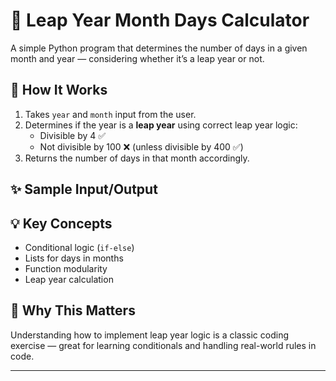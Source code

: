 # 📆 Leap Year Month Days Calculator

A simple Python program that determines the number of days in a given month and year — considering whether it’s a leap year or not.

## 🔧 How It Works

1. Takes `year` and `month` input from the user.
2. Determines if the year is a **leap year** using correct leap year logic:
   - Divisible by 4 ✅
   - Not divisible by 100 ❌ (unless divisible by 400 ✅)
3. Returns the number of days in that month accordingly.

## ✨ Sample Input/Output


## 💡 Key Concepts

- Conditional logic (`if-else`)
- Lists for days in months
- Function modularity
- Leap year calculation

## 🧠 Why This Matters

Understanding how to implement leap year logic is a classic coding exercise — great for learning conditionals and handling real-world rules in code.

---
